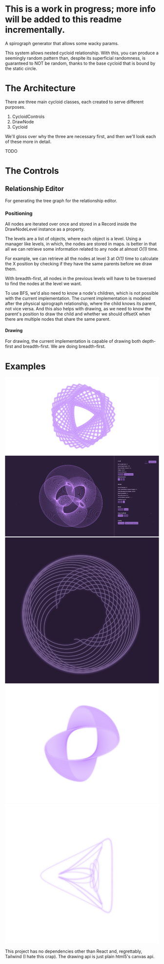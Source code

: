 # This is a work in progress; more info will be added to this readme incrementally.

A spirograph generator that allows some wacky params.

This system allows nested cycloid relationship. With this, you can produce a seemingly random pattern than, despite its superficial
randomness, is guaranteed to NOT be random, thanks to the base cycloid that is bound by the static circle.

# The Architecture

There are three main cycloid classes, each created to serve different purposes.

1. CycloidControls
2. DrawNode
3. Cycloid

We'll gloss over why the three are necessary first, and then we'll look each of these more in detail.

TODO

# The Controls

## Relationship Editor

For generating the tree graph for the relationship editor.

### Positioning

All nodes are iterated over once and stored in a Record inside the DrawNodeLevel instance as a property.

The levels are a list of objects, where each object is a level.
Using a manager like levels, in which, the nodes are stored in maps.
is better in that all we can retrieve some information related to any node at almost _O(1)_ time.

For example, we can retrieve all the nodes at level 3 at _O(1)_ time
to calculate the X position by checking if they have the same parents before we draw them.

With breadth-first, all nodes in the previous levels will have to be traversed to find the nodes at the level we want.

To use BFS, we'd also need to know a node's children, which is not possible with the current implementation.
The current implementation is modeled after the physical spirograph relationship,
where the child knows its parent, not vice versa. And this also helps with drawing, as we need to know
the parent's position to draw the child and whether we should offsetX when there are multiple nodes that
share the same parent.

#### Drawing

For drawing, the current implementation is capable of drawing both depth-first and breadth-first.
We are doing breadth-first.

# Examples

![Example 1](example-images/ex1.png)
![Example 2](example-images/ex4.png)
![Example 3](example-images/ex.5.png)
![Example 4](example-images/ex.6.png)
![Example 5](example-images/ex.9.png)

This project has no dependencies other than React and, regrettably, Tailwind (I hate this crap). The drawing api is just plain html5's canvas api.

